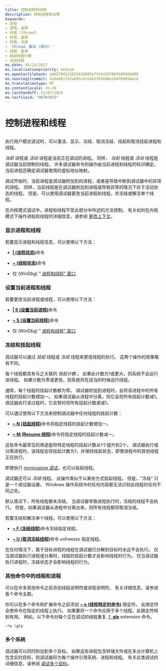 ```yaml
---
title: 控制进程和线程
description: 控制进程和线程
keywords:
- 进程
- 进程，选择
- 线程 (thread)
- 线程，选择
- 线程，冻结
- 'thread、解冻 (解冻) '
- 线程，暂停
- 挂起线程计数
- 冻结线程
ms.date: 05/23/2017
ms.localizationpriority: medium
ms.openlocfilehash: ed65704123825818885bffe3428f007b89d08d80
ms.sourcegitcommit: 418e6617e2a695c9cb4b37b5b60e264760858acd
ms.translationtype: MT
ms.contentlocale: zh-CN
ms.lasthandoff: 12/07/2020
ms.locfileid: "96787825"
---
```

# <a name="controlling-processes-and-threads"></a>控制进程和线程


## <span id="ddk_controlling_processes_and_threads_dbg"></span><span id="DDK_CONTROLLING_PROCESSES_AND_THREADS_DBG"></span>


执行用户模式调试时，可以激活、显示、冻结、取消冻结、挂起和取消挂起进程和线程。

*当前* 进程或 *活动* 进程是当前正在调试的进程。 同样， *当前* 线程或 *活动* 线程是调试器当前控制的线程。 许多调试器命令的操作由当前进程和线程的标识确定。 当前进程还确定调试器使用的虚拟地址映射。

调试开始时，当前进程是调试器附加到的进程，或者是导致中断到调试器中的异常的进程。 同样，当前线程是在调试器附加到进程或导致异常的情况下处于活动状态的线程。 但是，可以使用调试器更改当前进程和线程，并冻结或解冻单个线程。

在内核模式调试中，进程和线程不受此部分中所述的方法控制。 有关如何在内核模式下操作进程和线程的详细信息，请参阅 [更改上下文](changing-contexts.md)。

### <a name="span-iddisplaying_processes_and_threadsspanspan-iddisplaying_processes_and_threadsspandisplaying-processes-and-threads"></a><span id="displaying_processes_and_threads"></span><span id="DISPLAYING_PROCESSES_AND_THREADS"></span>显示进程和线程

若要显示进程和线程信息，可以使用以下方法：

-   [**| (进程状态)**](---process-status-.md)命令

-   [**~ (线程状态)**](---thread-status-.md)命令

-   仅 (WinDbg) " [进程和线程" 窗口](processes-and-threads-window.md)

### <a name="span-idsetting_the_current_process_and_threadspanspan-idsetting_the_current_process_and_threadspansetting-the-current-process-and-thread"></a><span id="setting_the_current_process_and_thread"></span><span id="SETTING_THE_CURRENT_PROCESS_AND_THREAD"></span>设置当前进程和线程

若要更改当前进程或线程，可以使用以下方法：

-   [**| S (设置当前进程)**](-s--set-current-process-.md)命令

-   [**~ S (设置当前线程)**](-s--set-current-thread-.md)命令

-   仅 (WinDbg) " [进程和线程" 窗口](processes-and-threads-window.md)

### <a name="span-idfreezing_and_suspending_threadsspanspan-idfreezing_and_suspending_threadsspanfreezing-and-suspending-threads"></a><span id="freezing_and_suspending_threads"></span><span id="FREEZING_AND_SUSPENDING_THREADS"></span>冻结和挂起线程

调试器可以通过 *挂起* 线程或 *冻结* 线程来更改线程的执行。 这两个操作的效果略有不同。

每个线程都具有与之关联的 *挂起计数* 。 如果此计数为1或更大，则系统不会运行该线程。 如果计数为零或更低，则系统将在适当的时候运行线程。

通常，每个线程的挂起计数都为零。 调试器附加到进程时，会将该进程中的所有线程的挂起计数增加一。 如果调试器从进程中分离，则它会将所有挂起计数减1。 调试器执行该过程时，它会暂时将所有挂起计数递减1。

可以通过使用以下方法来控制调试器中任何线程的挂起计数：

-   [**~ N (挂起线程)**](-n--suspend-thread-.md)命令将指定线程的挂起计数增加一。

-   [**~ M (Resume 线程)**](-m--resume-thread-.md)命令将指定线程的挂起计数减一。

这些命令最常见的用途是将特定线程的挂起计数从1个提升到2个。 调试器执行或分离进程时，该线程会将挂起计数为1，并保持挂起状态，即使进程中的其他线程正在执行。

即使执行 [noninvasive 调试](noninvasive-debugging--user-mode-.md)，也可以挂起线程。

调试器还可以 *冻结* 线程。 此操作类似于以某些方式挂起线程。 但是，"冻结" 只是一个调试器设置。 Windows 操作系统中的任何内容都无法识别此线程的任何不同之处。

默认情况下，所有线程都未冻结。 当调试器导致进程执行时，冻结的线程不会执行。 但是，如果调试器从进程中分离出来，则所有线程都将取消冻结。

若要冻结和解冻单个线程，可以使用以下方法：

-   [**~ F (冻结线程)**](-f--freeze-thread-.md)命令冻结指定线程。

-   [**~ U (取消冻结线程)**](-u--unfreeze-thread-.md)命令 unfreezes 指定线程。

在任何情况下，属于目标进程的线程在调试器已分解到目标时永远不会执行。 仅当调试器执行进程或分离时，线程的挂起计数才会影响线程的行为。 仅当调试器执行进程时，冻结状态才会影响线程的行为。

### <a name="span-idthreads_and_processes_in_other_commandsspanspan-idthreads_and_processes_in_other_commandsspanthreads-and-processes-in-other-commands"></a><span id="threads_and_processes_in_other_commands"></span><span id="THREADS_AND_PROCESSES_IN_OTHER_COMMANDS"></span>其他命令中的线程和进程

可以在许多其他命令之前添加线程说明符或进程说明符。 有关详细信息，请参阅各个命令主题。

你可以在多个命令和扩展命令之前添加 [**~ e (线程特定的命令)**](-e--thread-specific-command-.md) 限定符。 此限定符会使命令在指定的线程上执行。 如果要将一个命令应用于多个线程，此限定符特别有用。 例如，以下命令对每个正在调试的线程重复 [**！ gle**](-gle.md) extension 命令。

```dbgcmd
~*e !gle 
```

### <a name="span-idmultiple_systemsspanspan-idmultiple_systemsspanmultiple-systems"></a><span id="multiple_systems"></span><span id="MULTIPLE_SYSTEMS"></span>多个系统

调试器可以同时附加到多个目标。 如果这些进程包含转储文件或在多台计算机上包含实时目标，则调试器将为每个操作引用系统、进程和线程。 有关此类调试的详细信息，请参阅 [调试多个目标](debugging-multiple-targets.md)。

 

 





